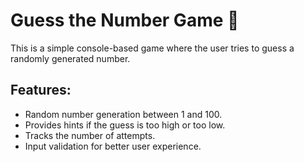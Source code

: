 # Guess the Number Game 🎯

This is a simple console-based game where the user tries to guess a randomly generated number.

## Features:
- Random number generation between 1 and 100.
- Provides hints if the guess is too high or too low.
- Tracks the number of attempts.
- Input validation for better user experience.


